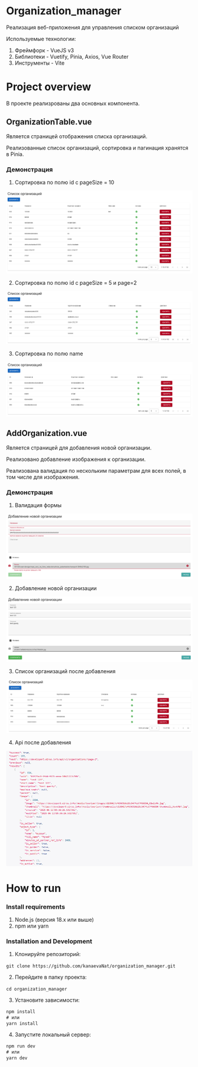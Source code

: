 # Organization_manager

Реализация веб-приложения для управления списком организаций

Используемые технологии:
1. Фреймфорк - VueJS v3
2. Библиотеки - Vuetify, Pinia, Axios, Vue Router
3. Инструменты - Vite

# Project overview

В проекте реализрованы два основных компонента.

## OrganizationTable.vue

Является страницей отображения списка организаций.

Реализованные список организаций, сортировка и пагинация хранятся в Pinia.

### Демонстрация
1. Сортировка по полю id с pageSize = 10


![sortById example](/screenshots/sortById.png?raw=true "sortById example")

2. Сортировка по полю id с pageSize = 5 и page=2


![sortByIdWithPagination example](/screenshots/sortByIdWithPagination.png?raw=true "sortByIdWithPagination example")

3. Сортировка по полю name


![sortByName example](/screenshots/sortByName.png?raw=true "sortByName example")


## AddOrganization.vue

Является страницей для добавления новой организации.

Реализовано добавление изображения к организации.

Реализована валидация по нескольким параметрам для всех полей, в том числе для изображения.


### Демонстрация
1. Валидация формы


![validationForm example](/screenshots/validationForm.png?raw=true "validationForm example")

2. Добавление новой организации


![addOrganization example](/screenshots/addOrganization.png?raw=true "addOrganization example")

3. Список организаций после добавления


![organizationTableAfterAdd example](/screenshots/organizationTableAfterAdd.png?raw=true "organizationTableAfterAdd example")

4. Api после добавления


![apiAfterAdd example](/screenshots/apiAfterAdd.png?raw=true "apiAfterAdd example")
# How to run

### Install requirements

1. Node.js (версия 18.x или выше)
2. npm или yarn

### Installation and Development

1. Клонируйте репозиторий:

```git clone https://github.com/kanaevaNat/organization_manager.git```

2. Перейдите в папку проекта:

```cd organization_manager```

3. Установите зависимости:

```
npm install
# или
yarn install
```

4. Запустите локальный сервер:

```
npm run dev
# или
yarn dev
```